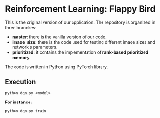 # Reinforcement Learning: Flappy Bird
This is the original version of our application. The repository is organized in three branches:
- **master**: there is the vanilla version of our code.
- **image_size**: there is the code used for testing different image sizes and network's parameters.
- **prioritized**: it contains the implementation of **rank-based prioritized memory**.

The code is written in Python using PyTorch library.

## Execution
```
python dqn.py <model>
```
**For instance:**
```
python dqn.py train
```
